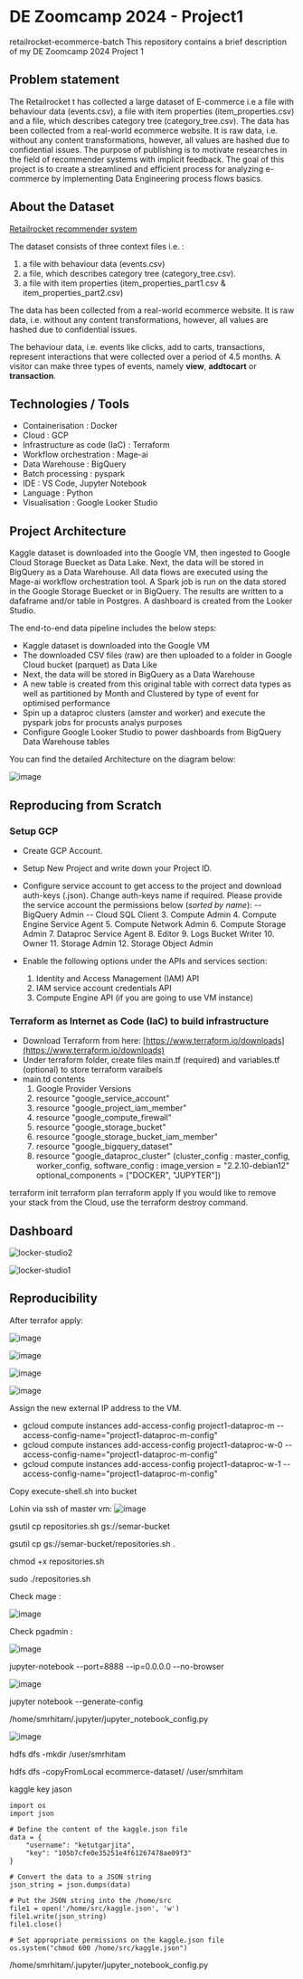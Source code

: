 # DE Zoomcamp 2024 - Project1 
retailrocket-ecommerce-batch
This repository contains a brief description of my DE Zoomcamp 2024 Project 1

## Problem statement

The Retailrocket t has collected a large dataset of E-commerce i.e  a file with behaviour data (events.csv), a file with item properties (item_properties.сsv) and a file, which describes category tree (category_tree.сsv). The data has been collected from a real-world ecommerce website. It is raw data, i.e. without any content transformations, however, all values are hashed due to confidential issues. The purpose of publishing is to motivate researches in the field of recommender systems with implicit feedback.  The goal of this project is to create a streamlined and efficient process for analyzing e-commerce by implementing Data Engineering process flows basics.

## About the Dataset
[Retailrocket recommender system](https://www.kaggle.com/datasets/retailrocket/ecommerce-dataset) 

The dataset consists of three context files i.e. : 
1. a file with behaviour data (events.csv)
2. a file, which describes category tree (category_tree.сsv).
3. a file with item properties (item_properties_part1.сsv & item_properties_part2.csv)

The data has been collected from a real-world ecommerce website. It is raw data, i.e. without any content transformations, however, all values are hashed due to confidential issues.

The behaviour data, i.e. events like clicks, add to carts, transactions, represent interactions that were collected over a period of 4.5 months. A visitor can make three types of events, namely **view**, **addtocart** or **transaction**. 

## Technologies / Tools
- Containerisation : Docker
- Cloud : GCP
- Infrastructure as code (IaC) : Terraform
- Workflow orchestration : Mage-ai
- Data Warehouse : BigQuery
- Batch processing : pyspark
- IDE : VS Code, Jupyter Notebook
- Language : Python
- Visualisation : Google Looker Studio

## Project Architecture

Kaggle dataset is downloaded into the Google VM, then ingested to Google Cloud Storage Buecket as Data Lake. Next, the data will be stored in BigQuery as a Data Warehouse. All data flows are executed using the Mage-ai workflow orchestration tool. A Spark job is run on the data stored in the Google Storage Buecket or in BigQuery.
The results are written to a dafaframe and/or table in Postgres. A dashboard is created from the Looker Studio.

The end-to-end data pipeline includes the below steps:
- Kaggle dataset is downloaded into the Google VM
- The downloaded CSV files (raw) are then uploaded to a folder in Google Cloud bucket (parquet) as Data Like
- Next, the data will be stored in BigQuery as a Data Warehouse
- A new table is created from this original table with correct data types as well as partitioned by Month and Clustered by type of event for optimised performance
- Spin up a dataproc clusters (amster and worker) and execute the pyspark jobs for procusts analys purposes
- Configure Google Looker Studio to power dashboards from BigQuery Data Warehouse tables

You can find the detailed Architecture on the diagram below:

![image](https://github.com/garjita63/retailrocket-ecommerce-batch/assets/77673886/160d7dfe-0ef3-4cf9-9cf4-8d01684603bb)


## Reproducing from Scratch

### Setup GCP
- Create GCP Account.
- Setup New Project and write down your Project ID.
- Configure service account to get access to the project and download auth-keys (.json). Change auth-keys name if required.
  Please provide the service account the permissions below (*sorted by name*):
-- BigQuery Admin
-- Cloud SQL Client
  3. Compute Admin
  4. Compute Engine Service Agent
  5. Compute Network Admin
  6. Compute Storage Admin
  7. Dataproc Service Agent
  8. Editor
  9. Logs Bucket Writer
  10. Owner
  11. Storage Admin
  12. Storage Object Admin
      
- Enable the following options under the APIs and services section:
  1. Identity and Access Management (IAM) API
  2. IAM service account credentials API
  3. Compute Engine API (if you are going to use VM instance)

### Terraform as Internet as Code (IaC) to build infrastructure
- Download Terraform from here: [https://www.terraform.io/downloads](https://www.terraform.io/downloads)
- Under terraform folder, create files main.tf (required) and variables.tf (optional) to store terraform varaibels
- main.td contents
  1. Google Provider Versions
  2. resource "google_service_account"
  3. resource "google_project_iam_member"
  4. resource "google_compute_firewall"
  5. resource "google_storage_bucket"
  6. resource "google_storage_bucket_iam_member"
  7. resource "google_bigquery_dataset"
  8. resource "google_dataproc_cluster" (cluster_config : master_config, worker_config, software_config : image_version = "2.2.10-debian12"
      optional_components   = ["DOCKER", "JUPYTER"])
  

terraform init
terraform plan
terraform apply
If you would like to remove your stack from the Cloud, use the terraform destroy command.

## Dashboard

![locker-studio2](https://github.com/garjita63/retailrocket-ecommerce-batch/assets/77673886/73839329-bb0a-426e-bb95-44da5718504c)

![locker-studio1](https://github.com/garjita63/retailrocket-ecommerce-batch/assets/77673886/4ca8c142-1f90-4514-ab90-f5241f04f6ef)


## Reproducibility

After terrafor apply:

![image](https://github.com/garjita63/retailrocket-ecommerce-batch/assets/77673886/328db997-ca2e-4589-be7b-55b91a3e5f9e)

![image](https://github.com/garjita63/retailrocket-ecommerce-batch/assets/77673886/b0b4c8b8-84bb-40fa-bdde-cd1a517ba399)

![image](https://github.com/garjita63/retailrocket-ecommerce-batch/assets/77673886/b2ab4aaf-24db-49cc-9d35-c828777bb4e3)

![image](https://github.com/garjita63/retailrocket-ecommerce-batch/assets/77673886/096daaa8-c50d-44bf-8dcb-c6f0b9e30b9b)

Assign the new external IP address to the VM.
- gcloud compute instances add-access-config project1-dataproc-m --access-config-name="project1-dataproc-m-config"
- gcloud compute instances add-access-config project1-dataproc-w-0 --access-config-name="project1-dataproc-m-config"
- gcloud compute instances add-access-config project1-dataproc-w-1 --access-config-name="project1-dataproc-m-config"

  
Copy execute-shell.sh into bucket

Lohin via ssh of master vm:
![image](https://github.com/garjita63/retailrocket-ecommerce-batch/assets/77673886/1c59d592-e8ed-45dd-9149-30327885463d)

gsutil cp repositories.sh gs://semar-bucket

gsutil cp gs://semar-bucket/repositories.sh .

chmod +x repositories.sh

sudo ./repositories.sh

Check mage :

![image](https://github.com/garjita63/retailrocket-ecommerce-batch/assets/77673886/b3906b1d-0b46-4166-af52-525f86b60a0c)

Check pgadmin :

![image](https://github.com/garjita63/retailrocket-ecommerce-batch/assets/77673886/03991861-af32-4840-9d9d-d06f476da686)

 jupyter-notebook  --port=8888 --ip=0.0.0.0 --no-browser

 ![image](https://github.com/garjita63/retailrocket-ecommerce-batch/assets/77673886/e78fc04d-9055-4aeb-ac27-5b877a99e1ec)


jupyter notebook --generate-config

/home/smrhitam/.jupyter/jupyter_notebook_config.py

![image](https://github.com/garjita63/retailrocket-ecommerce-batch/assets/77673886/2464f7a3-aad7-4514-add2-412e36321bff)

hdfs dfs -mkdir /user/smrhitam

hdfs dfs -copyFromLocal  ecommerce-dataset/ /user/smrhitam

kaggle key jason
```
import os
import json

# Define the content of the kaggle.json file
data = {
    "username": "ketutgarjita",
    "key": "105b7cfe0e35251e4f61267478ae09f3"
}

# Convert the data to a JSON string
json_string = json.dumps(data)

# Put the JSON string into the /home/src
file1 = open('/home/src/kaggle.json', 'w')
file1.write(json_string)
file1.close()

# Set appropriate permissions on the kaggle.json file
os.system("chmod 600 /home/src/kaggle.json")
```





/home/smrhitam/.jupyter/jupyter_notebook_config.py
